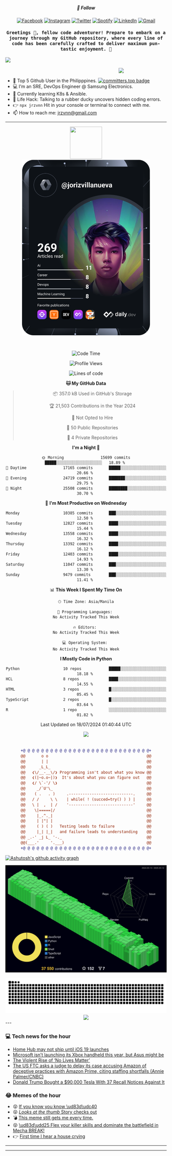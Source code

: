 <h5 align="center">💬 Follow</h5>
<div align="center">

[![Facebook](https://img.shields.io/badge/Facebook-%231877F2.svg?style=for-the-badge&logo=Facebook&logoColor=white)](https://www.facebook.com/Horisyo/)
[![Instagram](https://img.shields.io/badge/Instagram-%23E4405F.svg?style=for-the-badge&logo=Instagram&logoColor=white)](https://www.instagram.com/jrzvnn_/)
[![Twitter](https://img.shields.io/badge/Twitter-%231DA1F2.svg?style=for-the-badge&logo=Twitter&logoColor=white)](https://twitter.com/jrz_studies)
[![Spotify](https://img.shields.io/badge/Spotify-%231ED760.svg?style=for-the-badge&logo=Spotify&logoColor=white)](https://open.spotify.com/user/217td4qrc6mzqjodfalmzjpdi?si=b93099b9078c4ccb)
[![LinkedIn](https://img.shields.io/badge/LinkedIn-%230077B5.svg?style=for-the-badge&logo=LinkedIn&logoColor=white)](https://www.linkedin.com/in/jrz-vnn/)
[![Gmail](https://img.shields.io/badge/Gmail-D14836?style=for-the-badge&logo=gmail&logoColor=white)](mailto:jrzvnn@gmail.com)

</div>
<h4 align="center"><samp>Greetings 👋, fellow code adventurer! Prepare to embark on a journey through my GitHub repository, where every line of code has been carefully crafted to deliver maximum pun-tastic enjoyment. 🚀 </samp></h4>

<!--horizontal divider(gradiant)-->
<img src="https://user-images.githubusercontent.com/73097560/115834477-dbab4500-a447-11eb-908a-139a6edaec5c.gif">

&nbsp; 
<img align='right' src='https://github.com/Rishit-dagli/Rishit-dagli/blob/master/images/octocat-anime.gif' width='150"'>

- 🚀 Top 5 Github User in the Philipppines. [![committers.top badge](https://user-badge.committers.top/philippines/jrzvnn.svg)](https://user-badge.committers.top/philippines/USERNAME)
- 💻 I’m an SRE, DevOps Engineer @ Samsung Electronics.
- 🤖 Currently learning K8s & Ansible.
- 🎯 Life Hack: Talking to a rubber ducky uncovers hidden coding errors.
- 👉 `npx jrzvnn` Hit in your console or terminal to connect with me.
- 📫 How to reach me: jrzvnn@gmail.com

---

<!--🖼️OCTOCAT-->
<p align="center">

<img src="https://media.giphy.com/media/IP7sarl7C5lSFCw9rG/giphy.gif"  width="100px" height="100px">
<br />
<a href="https://app.daily.dev/jorizvillanueva"><img src="https://github.com/jrzvnn/jrzvnn/blob/main/devcard.svg" width="400" alt="Joriz Dev Card"/></a>
</p>

<br />
<div align="center">

<!--START_SECTION:waka-->
![Code Time](http://img.shields.io/badge/Code%20Time-259%20hrs%2059%20mins-blue)

![Profile Views](http://img.shields.io/badge/Profile%20Views-93-blue)

![Lines of code](https://img.shields.io/badge/From%20Hello%20World%20I%27ve%20Written-1.6%20million%20lines%20of%20code-blue)

**🐱 My GitHub Data** 

> 📦 357.0 kB Used in GitHub's Storage 
 > 
> 🏆 21,503 Contributions in the Year 2024
 > 
> 🚫 Not Opted to Hire
 > 
> 📜 50 Public Repositories 
 > 
> 🔑 4 Private Repositories 
 > 
**I'm a Night 🦉** 

```text
🌞 Morning                15699 commits       █████░░░░░░░░░░░░░░░░░░░░   18.89 % 
🌆 Daytime                17165 commits       █████░░░░░░░░░░░░░░░░░░░░   20.66 % 
🌃 Evening                24719 commits       ███████░░░░░░░░░░░░░░░░░░   29.75 % 
🌙 Night                  25508 commits       ████████░░░░░░░░░░░░░░░░░   30.70 % 
```
📅 **I'm Most Productive on Wednesday** 

```text
Monday                   10385 commits       ███░░░░░░░░░░░░░░░░░░░░░░   12.50 % 
Tuesday                  12827 commits       ████░░░░░░░░░░░░░░░░░░░░░   15.44 % 
Wednesday                13558 commits       ████░░░░░░░░░░░░░░░░░░░░░   16.32 % 
Thursday                 13392 commits       ████░░░░░░░░░░░░░░░░░░░░░   16.12 % 
Friday                   12403 commits       ████░░░░░░░░░░░░░░░░░░░░░   14.93 % 
Saturday                 11047 commits       ███░░░░░░░░░░░░░░░░░░░░░░   13.30 % 
Sunday                   9479 commits        ███░░░░░░░░░░░░░░░░░░░░░░   11.41 % 
```


📊 **This Week I Spent My Time On** 

```text
🕑︎ Time Zone: Asia/Manila

💬 Programming Languages: 
No Activity Tracked This Week

🔥 Editors: 
No Activity Tracked This Week

💻 Operating System: 
No Activity Tracked This Week
```

**I Mostly Code in Python** 

```text
Python                   10 repos            █████░░░░░░░░░░░░░░░░░░░░   18.18 % 
HCL                      8 repos             ████░░░░░░░░░░░░░░░░░░░░░   14.55 % 
HTML                     3 repos             █░░░░░░░░░░░░░░░░░░░░░░░░   05.45 % 
TypeScript               2 repos             █░░░░░░░░░░░░░░░░░░░░░░░░   03.64 % 
R                        1 repo              ░░░░░░░░░░░░░░░░░░░░░░░░░   01.82 % 
```




 Last Updated on 18/07/2024 01:40:44 UTC
<!--END_SECTION:waka-->

<img src="https://wakatime.com/share/@jrzvnn/70a4618c-7cd9-4016-b7b9-eabe75c837ee.svg">

<br />
<br />

```diff
+@ @ @ @ @ @ @ @ @ @ @ @ @ @ @ @ @ @ @ @ @ @ @ @ @ @ @ @+
@@       o o                                           @@
@@       | |                                           @@
@@      _L_L_                                          @@
@@   ❮\/__-__\/❯ Programming isn't about what you know @@
@@   ❮(|~o.o~|)❯  It's about what you can figure out   @@
@@   ❮/ \`-'/ \❯                                       @@
@@     _/`U'\_                                         @@
@@    ( .   . )     .----------------------------.     @@
@@   / /     \ \    | while( ! (succed=try() ) ) |     @@
@@   \ |  ,  | /    '----------------------------'     @@
@@    \|=====|/                                        @@
@@     |_.^._|                                         @@
@@     | |"| |                                         @@
@@     ( ) ( )   Testing leads to failure              @@
@@     |_| |_|   and failure leads to understanding    @@
@@ _.-' _j L_ '-._                                     @@
@@(___.'     '.___)                                    @@
+@ @ @ @ @ @ @ @ @ @ @ @ @ @ @ @ @ @ @ @ @ @ @ @ @ @ @ @+

```

</div>


[![Ashutosh's github activity graph](https://github-readme-activity-graph.vercel.app/graph?username=jrzvnn&theme=github-compact)](https://github.com/ashutosh00710/github-readme-activity-graph)


![svg](profile-3d-contrib/profile-night-green.svg)

<div align="center">
<img src="https://github.com/jrzvnn/jrzvnn/blob/output/github-snake-dark.svg">
</div>

<div align=center>
<img align=center src=https://metrics.lecoq.io/jrzvnn?template=classic&isocalendar=1&languages=1&achievements=1&base=header%2C%20activity%2C%20community%2C%20repositories%2C%20metadata&base.indepth=false&base.hireable=false&base.skip=false&isocalendar=false&isocalendar.duration=full-year&languages=false&languages.limit=8&languages.threshold=0%25&languages.other=false&languages.colors=github&languages.sections=most-used&languages.indepth=false&languages.analysis.timeout=15&languages.analysis.timeout.repositories=7.5&languages.categories=markup%2C%20programming&languages.recent.categories=markup%2C%20programming&languages.recent.load=300&languages.recent.days=14&achievements=false&achievements.threshold=C&achievements.secrets=true&achievements.display=detailed&achievements.limit=0&config.timezone=Asia%2FManila)
</div>
<div align="left">
---

### 💻 Tech news for the hour

<!-- TECH:START -->
 - [Home Hub may not ship until iOS 19 launches](https://appleinsider.com/articles/25/03/12/home-hub-may-not-ship-until-ios-19-launches?utm_medium=rss)
 - [Microsoft isn’t launching its Xbox handheld this year, but Asus might be](https://www.theverge.com/notepad-microsoft-newsletter/628073/microsoft-xbox-handheld-project-kennan-notepad)
 - [The Violent Rise of ‘No Lives Matter’](https://www.wired.com/story/no-lives-matter-764-violence/)
 - [The US FTC asks a judge to delay its case accusing Amazon of deceptive practices with Amazon Prime, citing staffing shortfalls &lpar;Annie Palmer/CNBC&rpar;](http://www.techmeme.com/250312/p27#a250312p27)
 - [Donald Trump Bought a $90,000 Tesla With 37 Recall Notices Against It](https://www.wired.com/story/donald-trump-bought-a-dollar90000-tesla-with-37-recall-notices-against-it/)<!-- TECH:END -->

### 😂 Memes of the hour

<!-- MEMES:START -->
 - 😝 [If you know you know \ud83d\udc40](http://9gag.com/gag/ajPO79G)
 - 😝 [*Looks at the thumb* Story checks out](http://9gag.com/gag/aXPNN8z)
 - 💣 [This meme still gets me every time.](http://9gag.com/gag/ae9OZNm)
 - 😝 [\ud83d\udd25 Flex your killer skills and dominate the battlefield in Mecha BREAK!](http://9gag.com/gag/aO84e3y)
 - 👉 [First time I hear a house crying](http://9gag.com/gag/a9yv8o1)<!-- MEMES:END -->

---

---
